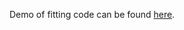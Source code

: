 Demo of fitting code can be found [here](https://colab.research.google.com/drive/1L94y3bXV141gtD7xqyghgm3-Z21-8Viq?usp=sharing).
